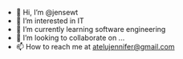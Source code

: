 - 👋 Hi, I’m @jensewt
- 👀 I’m interested in IT
- 🌱 I’m currently learning software engineering
- 💞️ I’m looking to collaborate on ...
- 📫 How to reach me at atelujennifer@gmail.com

<!---
jensewt/jensewt is a ✨ special ✨ repository because its `README.md` (this file) appears on your GitHub profile.
You can click the Preview link to take a look at your changes.
--->
